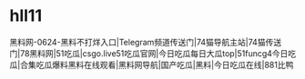 # hll11
 黑料网-0624-黑料不打烊入口|Telegram频道传送门|74猫导航主站|74猫传送门|78黑料网|51吃瓜|csgo.live51吃瓜官网|今日吃瓜每日大瓜top|51funcg4今日吃瓜|合集吃瓜爆料黑料在线观看|黑料网导航|国产吃瓜|黑料|今日吃瓜在线|881比鸭
